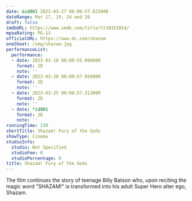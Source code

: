 ```yaml
---
date: &id001 2023-03-27 00:00:57.623000
dateRange: Mar 17, 19, 24 and 26
draft: false
imdbURL: https://www.imdb.com/title/tt10151854/
mpaaRating: PG-13
officialURL: https://www.dc.com/shazam
oneSheet: /img/shazam.jpg
performanceList:
  performance:
  - date: 2023-03-18 00:00:55.096000
    format: 2D
    note: ''
  - date: 2023-03-20 00:00:57.056000
    format: 2D
    note: ''
  - date: 2023-03-25 00:00:57.313000
    format: 2D
    note: ''
  - date: *id001
    format: 2D
    note: ''
runningTime: 130
shortTitle: Shazam! Fury of the Gods
showType: Cinema
studioInfo:
  studio: Not Specified
  studioFee: 0
  studioPercentage: 0
title: Shazam! Fury of the Gods
---
```


The film continues the story of teenage Billy Batson who, upon reciting the magic word "SHAZAM!" is transformed into his adult Super Hero alter ego, Shazam.
